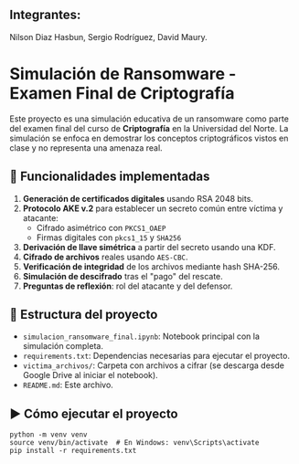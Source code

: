 ## Integrantes:
Nilson Diaz Hasbun,
Sergio Rodríguez,
David Maury.

# Simulación de Ransomware - Examen Final de Criptografía

Este proyecto es una simulación educativa de un ransomware como parte del examen final del curso de **Criptografía** en la Universidad del Norte. La simulación se enfoca en demostrar los conceptos criptográficos vistos en clase y no representa una amenaza real.

## 🔐 Funcionalidades implementadas

1. **Generación de certificados digitales** usando RSA 2048 bits.
2. **Protocolo AKE v.2** para establecer un secreto común entre víctima y atacante:
   - Cifrado asimétrico con `PKCS1_OAEP`
   - Firmas digitales con `pkcs1_15` y `SHA256`
3. **Derivación de llave simétrica** a partir del secreto usando una KDF.
4. **Cifrado de archivos** reales usando `AES-CBC`.
5. **Verificación de integridad** de los archivos mediante hash SHA-256.
6. **Simulación de descifrado** tras el "pago" del rescate.
7. **Preguntas de reflexión**: rol del atacante y del defensor.

## 📁 Estructura del proyecto

- `simulacion_ransomware_final.ipynb`: Notebook principal con la simulación completa.
- `requirements.txt`: Dependencias necesarias para ejecutar el proyecto.
- `victima_archivos/`: Carpeta con archivos a cifrar (se descarga desde Google Drive al iniciar el notebook).
- `README.md`: Este archivo.

## ▶️ Cómo ejecutar el proyecto

```
python -m venv venv
source venv/bin/activate  # En Windows: venv\Scripts\activate
pip install -r requirements.txt
```
